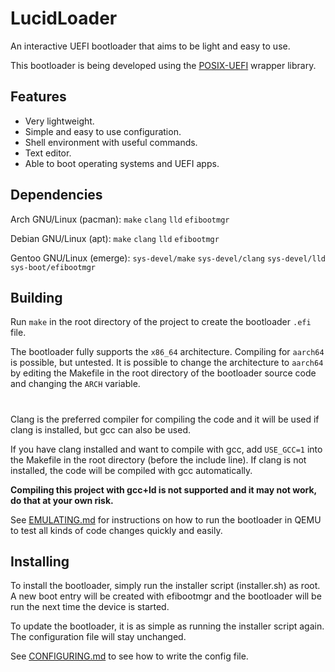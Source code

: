 # LucidLoader

An interactive UEFI bootloader that aims to be light and easy to use.

This bootloader is being developed using the [POSIX-UEFI](https://gitlab.com/bztsrc/posix-uefi) wrapper library.

## Features
- Very lightweight.
- Simple and easy to use configuration.
- Shell environment with useful commands.
- Text editor.
- Able to boot operating systems and UEFI apps.

## Dependencies

Arch GNU/Linux (pacman): `make` `clang` `lld` `efibootmgr`

Debian GNU/Linux (apt): `make` `clang` `lld` `efibootmgr`

Gentoo GNU/Linux (emerge): `sys-devel/make` `sys-devel/clang` `sys-devel/lld` `sys-boot/efibootmgr`

## Building

Run `make` in the root directory of the project to create the bootloader `.efi` file.

The bootloader fully supports the `x86_64` architecture. Compiling for `aarch64` is possible, but untested. It is possible to change the architecture to `aarch64` by editing the Makefile in the root directory of the bootloader source code and changing the `ARCH` variable. 
#
Clang is the preferred compiler for compiling the code and it will be used if clang is installed, but gcc can also be used.

If you have clang installed and want to compile with gcc, add `USE_GCC=1` into the Makefile in the root directory (before the include line). If clang is not installed, the code will be compiled with gcc automatically.

**Compiling this project with gcc+ld is not supported and it may not work, do that at your own risk.**

See [EMULATING.md](EMULATING.md) for instructions on how to run the bootloader in QEMU to test all kinds of code changes quickly and easily.

## Installing

To install the bootloader, simply run the installer script (installer.sh) as root. A new boot entry will be created with efibootmgr and the bootloader will be run the next time the device is started.

To update the bootloader, it is as simple as running the installer script again. The configuration file will stay unchanged.

See [CONFIGURING.md](CONFIGURING.md) to see how to write the config file.
